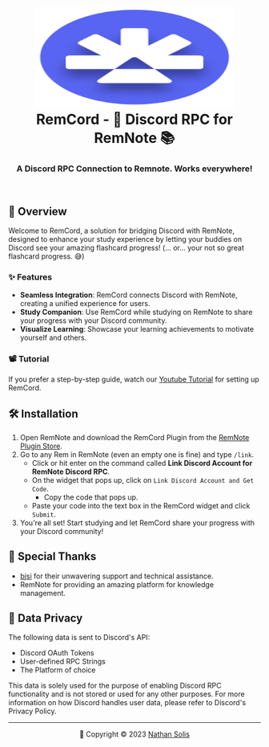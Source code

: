 <h1 align="center">
    <img src="https://raw.githubusercontent.com/coldenate/remcord/main/public/logo.svg" alt="Remnote Horiz Logo" width="400" height="200">
    <br/>
    RemCord - 💬 Discord RPC for RemNote 📚
</h1>

<h3 align="center">A Discord RPC Connection to Remnote. Works everywhere!</h3>

<br/>

## 🚀 Overview

Welcome to RemCord, a solution for bridging Discord with RemNote, designed to enhance your study experience by letting your buddies on Discord see your amazing flashcard progress! (... or... your not so great flashcard progress. 😅)

### ✨ Features

- **Seamless Integration**: RemCord connects Discord with RemNote, creating a unified experience for users.
- **Study Companion**: Use RemCord while studying on RemNote to share your progress with your Discord community.
- **Visualize Learning**: Showcase your learning achievements to motivate yourself and others.

### 📽️ Tutorial

If you prefer a step-by-step guide, watch our [Youtube Tutorial](https://www.youtube.com/watch?v=zYc0n0ClLCk) for setting up RemCord.

## 🛠️ Installation

1. Open RemNote and download the RemCord Plugin from the [RemNote Plugin Store](https://remnote.com/plugins/remcord).
2. Go to any Rem in RemNote (even an empty one is fine) and type `/link`.
   - Click or hit enter on the command called **Link Discord Account for RemNote Discord RPC**.
   - On the widget that pops up, click on `Link Discord Account and Get Code`.
     - Copy the code that pops up.
   - Paste your code into the text box in the RemCord widget and click `Submit`.
3. You're all set! Start studying and let RemCord share your progress with your Discord community!

## 🙏 Special Thanks

- [bjsi](https://github.com/bjsi) for their unwavering support and technical assistance.
- RemNote for providing an amazing platform for knowledge management.

## 🔐 Data Privacy

The following data is sent to Discord's API:

- Discord OAuth Tokens
- User-defined RPC Strings
- The Platform of choice

This data is solely used for the purpose of enabling Discord RPC functionality and is not stored or used for any other purposes. For more information on how Discord handles user data, please refer to Discord's Privacy Policy.


---

<p align="center">
    📆 Copyright &copy; 2023 <a href="https://github.com/coldenate" target="_blank">Nathan Solis</a>
</p>
